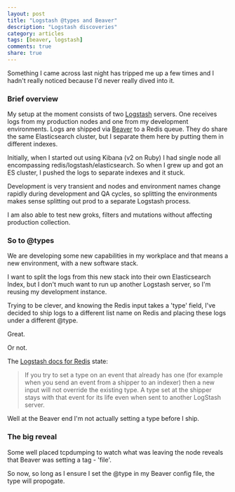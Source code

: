 ```yaml
---
layout: post
title: "Logstash @types and Beaver"
description: "Logstash discoveries"
category: articles
tags: [beaver, logstash]
comments: true
share: true
---
```


Something I came across last night has tripped me up a few times and I hadn't really noticed because I'd never really dived into it. 

### Brief overview

My setup at the moment consists of two [Logstash](logstash.net) servers. One receives logs from my production nodes and one from my development environments. Logs are shipped via [Beaver](https://github.com/josegonzalez/beaver) to a Redis queue. They do share the same Elasticsearch cluster, but I separate them here by putting them in different indexes.

Initially, when I started out using Kibana (v2 on Ruby) I had single node all encompassing redis/logstash/elasticsearch. So when I grew up and got an ES cluster, I pushed the logs to separate indexes and it stuck. 

Development is very transient and nodes and environment names change rapidly during development and QA cycles, so splitting the environments makes sense splitting out prod to a separate Logstash process.  

I am also able to test new groks, filters and mutations without affecting production collection.

### So to @types

We are developing some new capabilities in my workplace and that means a new environment, with a new software stack.

I want to split the logs from this new stack into their own Elasticsearch Index, but I don't much want to run up another Logstash server, so I'm reusing my development instance.

Trying to be clever, and knowing the Redis input takes a 'type' field, I've decided to ship logs to a different list name on Redis and placing these logs under a different @type. 

Great.

Or not.

The [Logstash docs for Redis](http://logstash.net/docs/1.1.13/inputs/redis) state:

> If you try to set a type on an event that already has one (for example when you send an event from a shipper to an indexer) then a new input will not override the existing type. A type set at the shipper stays with that event for its life even when sent to another LogStash server.

Well at the Beaver end I'm not actually setting a type before I ship.


### The big reveal

Some well placed tcpdumping to watch what was leaving the node reveals that Beaver was setting a tag - 'file'.

So now, so long as I ensure I set the @type in my Beaver config file, the type will propogate.
